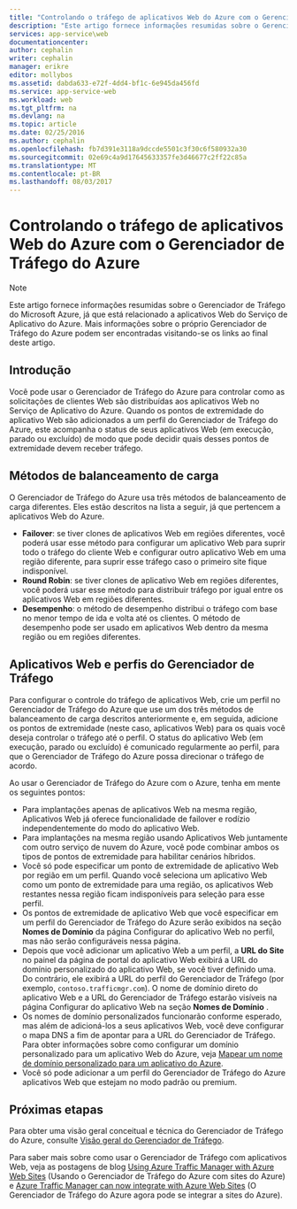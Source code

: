```yaml
---
title: "Controlando o tráfego de aplicativos Web do Azure com o Gerenciador de Tráfego do Azure"
description: "Este artigo fornece informações resumidas sobre o Gerenciador de Tráfego do Azure, já que ele está relacionado a aplicativos Web do Azure."
services: app-service\web
documentationcenter: 
author: cephalin
writer: cephalin
manager: erikre
editor: mollybos
ms.assetid: dabda633-e72f-4dd4-bf1c-6e945da456fd
ms.service: app-service-web
ms.workload: web
ms.tgt_pltfrm: na
ms.devlang: na
ms.topic: article
ms.date: 02/25/2016
ms.author: cephalin
ms.openlocfilehash: fb7d391e3118a9dccde5501c3f30c6f580932a30
ms.sourcegitcommit: 02e69c4a9d17645633357fe3d46677c2ff22c85a
ms.translationtype: MT
ms.contentlocale: pt-BR
ms.lasthandoff: 08/03/2017
---
```

# <a name="controlling-azure-web-app-traffic-with-azure-traffic-manager"></a>Controlando o tráfego de aplicativos Web do Azure com o Gerenciador de Tráfego do Azure
> [!NOTE]
> Este artigo fornece informações resumidas sobre o Gerenciador de Tráfego do Microsoft Azure, já que está relacionado a aplicativos Web do Serviço de Aplicativo do Azure. Mais informações sobre o próprio Gerenciador de Tráfego do Azure podem ser encontradas visitando-se os links ao final deste artigo.
> 
> 

## <a name="introduction"></a>Introdução
Você pode usar o Gerenciador de Tráfego do Azure para controlar como as solicitações de clientes Web são distribuídas aos aplicativos Web no Serviço de Aplicativo do Azure. Quando os pontos de extremidade do aplicativo Web são adicionados a um perfil do Gerenciador de Tráfego do Azure, este acompanha o status de seus aplicativos Web (em execução, parado ou excluído) de modo que pode decidir quais desses pontos de extremidade devem receber tráfego.

## <a name="load-balancing-methods"></a>Métodos de balanceamento de carga
O Gerenciador de Tráfego do Azure usa três métodos de balanceamento de carga diferentes. Eles estão descritos na lista a seguir, já que pertencem a aplicativos Web do Azure.

* **Failover**: se tiver clones de aplicativos Web em regiões diferentes, você poderá usar esse método para configurar um aplicativo Web para suprir todo o tráfego do cliente Web e configurar outro aplicativo Web em uma região diferente, para suprir esse tráfego caso o primeiro site fique indisponível.
* **Round Robin**: se tiver clones de aplicativo Web em regiões diferentes, você poderá usar esse método para distribuir tráfego por igual entre os aplicativos Web em regiões diferentes.
* **Desempenho**: o método de desempenho distribui o tráfego com base no menor tempo de ida e volta até os clientes. O método de desempenho pode ser usado em aplicativos Web dentro da mesma região ou em regiões diferentes.

## <a name="web-apps-and-traffic-manager-profiles"></a>Aplicativos Web e perfis do Gerenciador de Tráfego
Para configurar o controle do tráfego de aplicativos Web, crie um perfil no Gerenciador de Tráfego do Azure que use um dos três métodos de balanceamento de carga descritos anteriormente e, em seguida, adicione os pontos de extremidade (neste caso, aplicativos Web) para os quais você deseja controlar o tráfego até o perfil. O status do aplicativo Web (em execução, parado ou excluído) é comunicado regularmente ao perfil, para que o Gerenciador de Tráfego do Azure possa direcionar o tráfego de acordo.

Ao usar o Gerenciador de Tráfego do Azure com o Azure, tenha em mente os seguintes pontos:

* Para implantações apenas de aplicativos Web na mesma região, Aplicativos Web já oferece funcionalidade de failover e rodízio independentemente do modo do aplicativo Web.
* Para implantações na mesma região usando Aplicativos Web juntamente com outro serviço de nuvem do Azure, você pode combinar ambos os tipos de pontos de extremidade para habilitar cenários híbridos.
* Você só pode especificar um ponto de extremidade de aplicativo Web por região em um perfil. Quando você seleciona um aplicativo Web como um ponto de extremidade para uma região, os aplicativos Web restantes nessa região ficam indisponíveis para seleção para esse perfil.
* Os pontos de extremidade de aplicativo Web que você especificar em um perfil do Gerenciador de Tráfego do Azure serão exibidos na seção **Nomes de Domínio** da página Configurar do aplicativo Web no perfil, mas não serão configuráveis nessa página.
* Depois que você adicionar um aplicativo Web a um perfil, a **URL do Site** no painel da página de portal do aplicativo Web exibirá a URL do domínio personalizado do aplicativo Web, se você tiver definido uma. Do contrário, ele exibirá a URL do perfil do Gerenciador de Tráfego (por exemplo, `contoso.trafficmgr.com`). O nome de domínio direto do aplicativo Web e a URL do Gerenciador de Tráfego estarão visíveis na página Configurar do aplicativo Web na seção **Nomes de Domínio** .
* Os nomes de domínio personalizados funcionarão conforme esperado, mas além de adicioná-los a seus aplicativos Web, você deve configurar o mapa DNS a fim de apontar para a URL do Gerenciador de Tráfego. Para obter informações sobre como configurar um domínio personalizado para um aplicativo Web do Azure, veja [Mapear um nome de domínio personalizado para um aplicativo do Azure](app-service-web-tutorial-custom-domain.md).
* Você só pode adicionar a um perfil do Gerenciador de Tráfego do Azure aplicativos Web que estejam no modo padrão ou premium.

## <a name="next-steps"></a>Próximas etapas
Para obter uma visão geral conceitual e técnica do Gerenciador de Tráfego do Azure, consulte [Visão geral do Gerenciador de Tráfego](../traffic-manager/traffic-manager-overview.md).

Para saber mais sobre como usar o Gerenciador de Tráfego com aplicativos Web, veja as postagens de blog [Using Azure Traffic Manager with Azure Web Sites](http://blogs.msdn.com/b/waws/archive/2014/03/18/using-windows-azure-traffic-manager-with-waws.aspx) (Usando o Gerenciador de Tráfego do Azure com sites do Azure) e [Azure Traffic Manager can now integrate with Azure Web Sites](https://azure.microsoft.com/blog/2014/03/27/azure-traffic-manager-can-now-integrate-with-azure-web-sites/) (O Gerenciador de Tráfego do Azure agora pode se integrar a sites do Azure).

